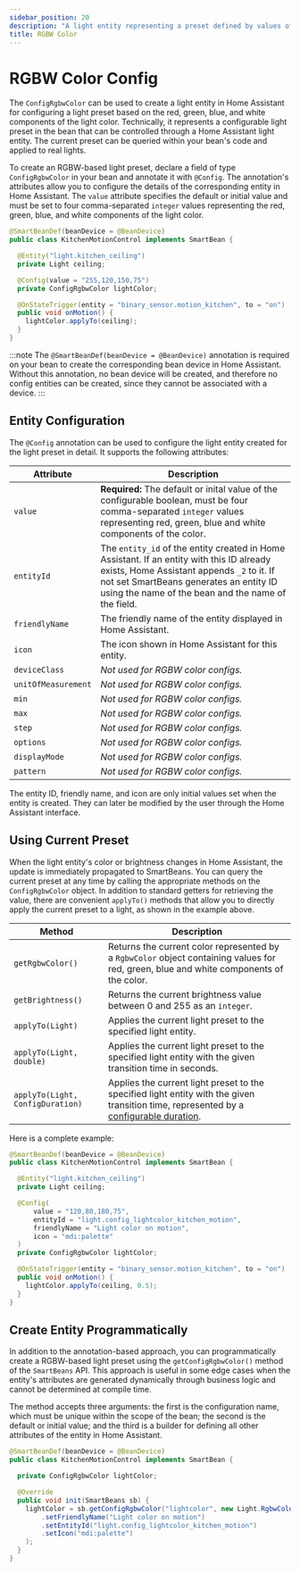 ```yaml
---
sidebar_position: 20
description: "A light entity representing a preset defined by values of red, green, blue and white."
title: RGBW Color
---
```


# RGBW Color Config

The `ConfigRgbwColor` can be used to create a light entity in Home Assistant for configuring a light preset based on the 
red, green, blue, and white components of the light color. Technically, it represents a configurable light preset in the bean 
that can be controlled through a Home Assistant light entity. The current preset can be queried within your bean's code 
and applied to real lights. 

To create an RGBW-based light preset, declare a field of type `ConfigRgbwColor` in your bean and annotate it with 
`@Config`. The annotation's attributes allow you to configure the details of the corresponding entity in Home Assistant. 
The `value` attribute specifies the default or initial value and must be set to four comma-separated `integer` values
representing the red, green, blue, and white components of the light color.
 
````java
@SmartBeanDef(beanDevice = @BeanDevice)
public class KitchenMotionControl implements SmartBean {

  @Entity("light.kitchen_ceiling")
  private Light ceiling;

  @Config(value = "255,120,150,75")
  private ConfigRgbwColor lightColor;

  @OnStateTrigger(entity = "binary_sensor.motion_kitchen", to = "on")
  public void onMotion() {
    lightColor.applyTo(ceiling);
  }
}
````

:::note
The `@SmartBeanDef(beanDevice = @BeanDevice)` annotation is required on your bean to create the corresponding bean device 
in Home Assistant. Without this annotation, no bean device will be created, and therefore no config entities can be 
created, since they cannot be associated with a device.
:::

## Entity Configuration

The `@Config` annotation can be used to configure the light entity created for the light preset in detail. It
supports the following attributes:

| Attribute           | Description                                                                                                                                                                                                                              |
|---------------------|------------------------------------------------------------------------------------------------------------------------------------------------------------------------------------------------------------------------------------------|
| `value`             | **Required:** The default or inital value of the configurable boolean, must be four comma-separated `integer` values representing red, green, blue and white components of the color.                                                    |
| `entityId`          | The `entity_id` of the entity created in Home Assistant. If an entity with this ID already exists, Home Assistant appends `_2` to it. If not set SmartBeans generates an entity ID using the name of the bean and the name of the field. |
| `friendlyName`      | The friendly name of the entity displayed in Home Assistant.                                                                                                                                                                             |
| `icon`              | The icon shown in Home Assistant for this entity.                                                                                                                                                                                        |
| `deviceClass`       | _Not used for RGBW color configs._                                                                                                                                                                                                       |
| `unitOfMeasurement` | _Not used for RGBW color configs._                                                                                                                                                                                                       |
| `min`               | _Not used for RGBW color configs._                                                                                                                                                                                                       |
| `max`               | _Not used for RGBW color configs._                                                                                                                                                                                                       |
| `step`              | _Not used for RGBW color configs._                                                                                                                                                                                                       |
| `options`           | _Not used for RGBW color configs._                                                                                                                                                                                                       |
| `displayMode`       | _Not used for RGBW color configs._                                                                                                                                                                                                       |
| `pattern`           | _Not used for RGBW color configs._                                                                                                                                                                                                       |

The entity ID, friendly name, and icon are only initial values set when the entity is created. They can later be 
modified by the user through the Home Assistant interface.

## Using Current Preset

When the light entity's color or brightness changes in Home Assistant, the update is immediately propagated to SmartBeans. 
You can query the current preset at any time by calling the appropriate methods on the `ConfigRgbwColor` object. In 
addition to standard getters for retrieving the value, there are convenient `applyTo()` methods that allow you to directly
apply the current preset to a light, as shown in the example above.

| Method                           | Description                                                                                                                                          |
|----------------------------------|------------------------------------------------------------------------------------------------------------------------------------------------------|
| `getRgbwColor()`                 | Returns the current color represented by a `RgbwColor` object containing values for red, green, blue and white components of the color.              |
| `getBrightness()`                | Returns the current brightness value between 0 and 255 as an `integer`.                                                                              |
| `applyTo(Light)`                 | Applies the current light preset to the specified light entity.                                                                                      |
| `applyTo(Light, double)`         | Applies the current light preset to the specified light entity with the given transition time in seconds.                                            |
| `applyTo(Light, ConfigDuration)` | Applies the current light preset to the specified light entity with the given transition time, represented by a [configurable duration](./duration). |

Here is a complete example:

````java
@SmartBeanDef(beanDevice = @BeanDevice)
public class KitchenMotionControl implements SmartBean {

  @Entity("light.kitchen_ceiling")
  private Light ceiling;

  @Config(
      value = "120,80,180,75",
      entityId = "light.config_lightcolor_kitchen_motion",
      friendlyName = "Light color on motion",
      icon = "mdi:palette"
  )
  private ConfigRgbwColor lightColor;

  @OnStateTrigger(entity = "binary_sensor.motion_kitchen", to = "on")
  public void onMotion() {
    lightColor.applyTo(ceiling, 0.5);
  }
}
````

## Create Entity Programmatically

In addition to the annotation-based approach, you can programmatically create a RGBW-based light preset 
using the `getConfigRgbwColor()` method of the `SmartBeans` API. This approach is useful in some edge cases when the
entity's attributes are generated dynamically through business logic and cannot be determined at compile time. 

The method accepts three arguments: the first is the configuration name, which must be unique within the scope of the
bean; the second is the default or initial value; and the third is a builder for defining all other attributes of the 
entity in Home Assistant.

````java
@SmartBeanDef(beanDevice = @BeanDevice)
public class KitchenMotionControl implements SmartBean {

  private ConfigRgbwColor lightColor;

  @Override
  public void init(SmartBeans sb) {
    lightColor = sb.getConfigRgbwColor("lightcolor", new Light.RgbwColor(140, 200, 40, 75), def -> def
        .setFriendlyName("Light color on motion")
        .setEntityId("light.config_lightcolor_kitchen_motion")
        .setIcon("mdi:palette")
    );
  }
}
````
